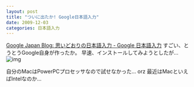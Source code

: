 ```yaml
---
layout: post
title: "ついに出たか! Google日本語入力"
date: 2009-12-03
categories: 日本語入力
---
```

[Google Japan Blog: 思いどおりの日本語入力 - Google 日本語入力](http://googlejapan.blogspot.com/2009/12/google_03.html)
すごい、とうとうGoogle自身が作ったか。
早速、インストールしてみようとしたが...
 ![img](http://farm3.static.flickr.com/2722/4155537176_f87982c5e9_o.png)

自分のMacはPowerPCプロセッサなので試せなかった... orz
最近はMacといえばIntelなのか...

